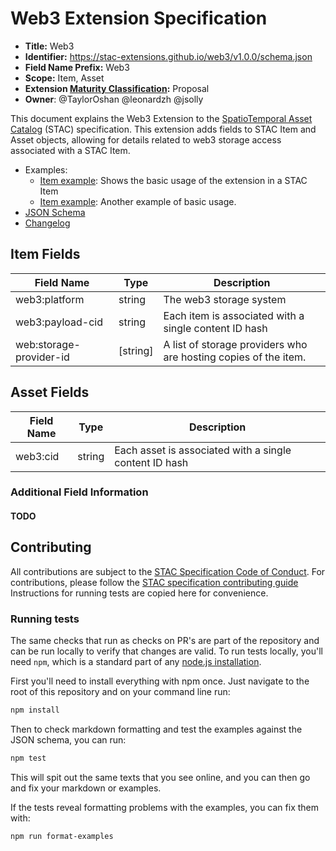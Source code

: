 # Web3 Extension Specification

- **Title:** Web3
- **Identifier:** <https://stac-extensions.github.io/web3/v1.0.0/schema.json>
- **Field Name Prefix:** Web3 
- **Scope:** Item, Asset
- **Extension [Maturity Classification](https://github.com/radiantearth/stac-spec/tree/master/extensions/README.md#extension-maturity):** Proposal
- **Owner**: @TaylorOshan @leonardzh @jsolly 

This document explains the Web3 Extension to the [SpatioTemporal Asset Catalog](https://github.com/radiantearth/stac-spec) (STAC) specification.
This extension adds fields to STAC Item and Asset objects, allowing for details related to web3 storage access associated with a STAC Item.

- Examples:
  - [Item example](examples/item.json): Shows the basic usage of the extension in a STAC Item
  - [Item example](examples/item2.json): Another example of basic usage.
- [JSON Schema](json-schema/schema.json)
- [Changelog](./CHANGELOG.md)

## Item Fields

| Field Name           | Type                      | Description |
| -------------------- | ------------------------- | ----------- |
| web3:platform   | string                    | The web3 storage system |
| web3:payload-cid         | string | Each item is associated with a single content ID hash |
| web:storage-provider-id | \[string]                 | A list of storage providers who are hosting copies of the item. |

## Asset Fields
| Field Name           | Type                      | Description |
| -------------------- | ------------------------- | ----------- |
| web3:cid   | string                    | Each asset is associated with a single content ID hash |

### Additional Field Information
#### TODO

## Contributing

All contributions are subject to the
[STAC Specification Code of Conduct](https://github.com/radiantearth/stac-spec/blob/master/CODE_OF_CONDUCT.md).
For contributions, please follow the
[STAC specification contributing guide](https://github.com/radiantearth/stac-spec/blob/master/CONTRIBUTING.md) Instructions
for running tests are copied here for convenience.

### Running tests

The same checks that run as checks on PR's are part of the repository and can be run locally to verify that changes are valid. 
To run tests locally, you'll need `npm`, which is a standard part of any [node.js installation](https://nodejs.org/en/download/).

First you'll need to install everything with npm once. Just navigate to the root of this repository and on 
your command line run:
```bash
npm install
```

Then to check markdown formatting and test the examples against the JSON schema, you can run:
```bash
npm test
```

This will spit out the same texts that you see online, and you can then go and fix your markdown or examples.

If the tests reveal formatting problems with the examples, you can fix them with:
```bash
npm run format-examples
```
